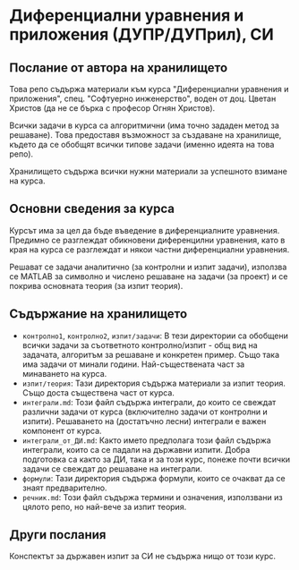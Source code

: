 # Диференциални уравнения и приложения (ДУПР/ДУПрил), СИ

## Послание от автора на хранилището

Това репо съдържа материали към курса "Диференциални уравнения и приложения", спец. "Софтуерно инженерство", воден от доц. Цветан Христов (да не се бърка с професор Огнян Христов).

Всички задачи в курса са алгоритмични (има точно зададен метод за решаване). Това предоставя възможност за създаване на хранилище, където да се обобщят всички типове задачи (именно идеята на това репо).

Хранилището съдържа всички нужни материали за успешното взимане на курса.

## Основни сведения за курса

Курсът има за цел да бъде въведение в диференциалните уравнения. Предимно се разглеждат обикновени диференцилни уравнения, като в края на курса се разглеждат и някои частни диференциални уравнения.

Решават се задачи аналитично (за контролни и изпит задачи), използва се MATLAB за символно и числено решаване на задачи (за проект) и се покрива основната теория (за изпит теория).

## Съдържание на хранилището

- `контролно1`, `контролно2`, `изпит/задачи`: В тези директории са обобщени всички задачи за съответното контролно/изпит - общ вид на задачата, алгоритъм за решаване и конкретен пример. Също така има задачи от минали години. Най-съществената част за минаването на курса.
- `изпит/теория`: Тази директория съдържа материали за изпит теория. Също доста съществена част от курса.
- `интеграли.md`: Този файл съдържа интеграли, до които се свеждат различни задачи от курса (включително задачи от контролни и изпити). Решаването на (достатъчно лесни) интеграли е важен компонент от курса.
- `интеграли_от_ДИ.md`: Както името предполага този файл съдържа интеграли, които са се падали на държавни изпити. Добра подготовка са както за ДИ, така и за този курс, понеже почти всички задачи се свеждат до решаване на интеграли.
- `формули`: Тази директория съдържа формули, които се очакват да се знаят предварително.
- `речник.md`: Този файл съдържа термини и означения, използвани из цялото репо, но най-вече за изпит теория.

## Други послания

Конспектът за държавен изпит за СИ не съдържа нищо от този курс.
